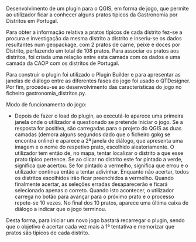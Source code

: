 Desenvolvimento de um plugin para o QGIS, em forma de jogo, que permite ao utilizador ficar a conhecer alguns pratos típicos da Gastronomia por Distritos em Portugal.

Para obter a informação relativa a pratos típicos de cada distrito fez-se a procura e investigação da mesma distrito a distrito e inseriu-se os dados resultantes num geopackage, com 2 pratos de carne, peixe e doces por Distrito, perfazendo um total de 108 pratos. Para associar os pratos aos distritos, foi criada uma relação entre esta camada com os dados e uma camada da CAOP com os distritos de Portugal. 

Para construir o plugin foi utilizado o Plugin Builder e para apresentar as janelas de diálogo entre as diferentes fases do jogo foi usado o QTDesigner. 
Por fim, procedeu-se ao desenvolvimento das características do jogo no ficheiro gastronomia_distritos.py.

Modo de funcionamento do jogo:
- Depois de fazer o load do plugin, ao executá-lo aparece uma primeira janela onde o utilizador é questionado se pretende iniciar o jogo.
Se a resposta for positiva, são carregadas para o projeto do QGIS as duas camadas (demora alguns segundos dado que o ficheiro gpkg se encontra online) e aparece a 2ª janela de diálogo, que apresenta uma imagem e o nome do respetivo prato, escolhido aleatoriamente. O utilizador tem então de, no mapa, tentar localizar o distrito a que esse prato típico pertence. Se ao clicar no distrito este for pintado a verde, significa que acertou. Se for pintado a vermelho, significa que errou e o utilizador continua então a tentar adivinhar. Enquanto não acertar, todos os distritos escolhidos irão ficar preenchidos a vermelho. Quando finalmente acertar, as seleções erradas desaparecerão e ficará selecionado apenas o correto. Quando isto acontecer, o utilizador carrega no botão para avançar para o próximo prato e o processo repete-se 10 vezes. No final dos 10 pratos, aparece uma última caixa de diálogo a indicar que o jogo terminou. 

Desta forma, para iniciar um novo jogo bastará recarregar o plugin, sendo que o objetivo é acertar cada vez mais à 1ª tentativa e memorizar que pratos são típicos de cada distrito.

